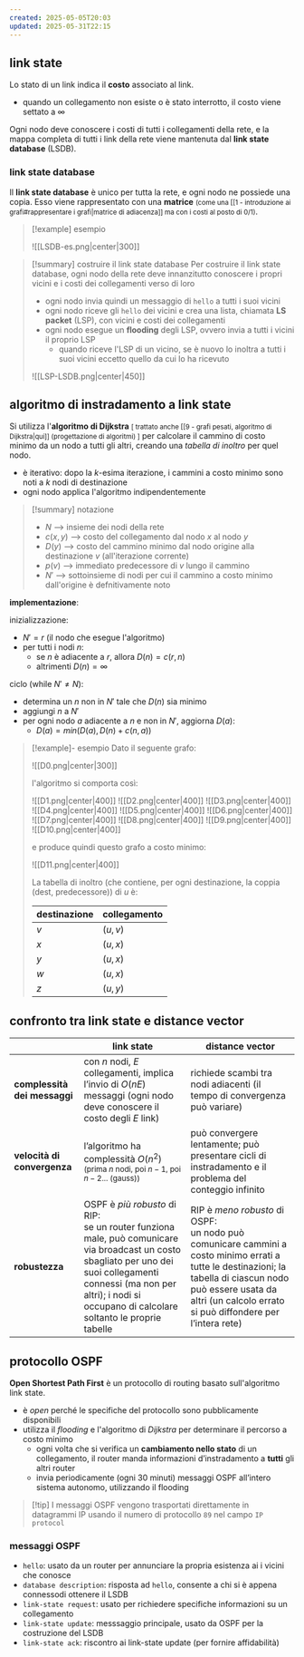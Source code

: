 ```yaml
---
created: 2025-05-05T20:03
updated: 2025-05-31T22:15
---
```

## link state
Lo stato di un link indica il **costo** associato al link. 
- quando un collegamento non esiste o è stato interrotto, il costo viene settato a $\infty$
 
Ogni nodo deve conoscere i costi di tutti i collegamenti della rete, e la mappa completa di tutti i link della rete viene mantenuta dal **link state database** (LSDB).

### link state database
Il **link state database** è unico per tutta la rete, e ogni nodo ne possiede una copia. Esso viene rappresentato con una **matrice** <small>(come una [[1 - introduzione ai grafi#rappresentare i grafi|matrice di adiacenza]] ma con i costi al posto di 0/1)</small>.

>[!example] esempio 
>
>![[LSDB-es.png|center|300]]

>[!summary] costruire il link state database
> Per costruire il link state database, ogni nodo della rete deve innanzitutto conoscere i propri vicini e i costi dei collegamenti verso di loro
> - ogni nodo invia quindi un messaggio di `hello` a tutti i suoi vicini
> - ogni nodo riceve gli `hello` dei vicini e crea una lista, chiamata **LS packet** (LSP), con vicini e costi dei collegamenti 
> - ogni nodo esegue un **flooding** degli LSP, ovvero invia a tutti i vicini il proprio LSP
> 	- quando riceve l'LSP di un vicino, se è nuovo lo inoltra a tutti i suoi vicini eccetto quello da cui lo ha ricevuto
> 
> ![[LSP-LSDB.png|center|450]]


## algoritmo di instradamento a link state
Si utilizza l'**algoritmo di Dijkstra** <small>[ trattato anche [[9 - grafi pesati, algoritmo di Dijkstra|qui]] (progettazione di algoritmi) ]</small> per calcolare il cammino di costo minimo da un nodo a tutti gli altri, creando una *tabella di inoltro* per quel nodo.
- è iterativo: dopo la $k$-esima iterazione, i cammini a costo minimo sono noti a $k$ nodi di destinazione
- ogni nodo applica l'algoritmo indipendentemente

>[!summary] notazione
>- $N$ ⟶ insieme dei nodi della rete
>- $c(x,\,y)$ ⟶ costo del collegamento dal nodo $x$ al nodo $y$
>- $D(y)$ ⟶ costo del cammino minimo dal nodo origine alla destinazione $v$ (all'iterazione corrente)
>- $p(v)$ ⟶ immediato predecessore di $v$ lungo il cammino
>- $N'$ ⟶ sottoinsieme di nodi per cui il cammino a costo minimo dall'origine è defnitivamente noto

**implementazione**:

inizializzazione:
- $N' = {r}$ (il nodo che esegue l'algoritmo)
- per tutti i nodi $n$:
	- se $n$ è adiacente a $r$, allora $D(n) = c(r, n)$
	- altrimenti $D(n) = \infty$

ciclo (while $N'\neq N$):
- determina un $n$ non in $N'$ tale che $D(n)$ sia minimo
- aggiungi $n$ a $N'$
- per ogni nodo $a$ adiacente a $n$ e non in $N'$, aggiorna $D(a)$:
	- $D(a) = min(D(a), D(n) + c(n,a))$

>[!example]- esempio 
>Dato il seguente grafo:
>
>![[D0.png|center|300]]
>
>l'algoritmo si comporta così:
>
>![[D1.png|center|400]]
>![[D2.png|center|400]]
>![[D3.png|center|400]]
>![[D4.png|center|400]]
>![[D5.png|center|400]]
>![[D6.png|center|400]]
>![[D7.png|center|400]]
>![[D8.png|center|400]]
>![[D9.png|center|400]]
>![[D10.png|center|400]]
>
>e produce quindi questo grafo a costo minimo:
>
>![[D11.png|center|400]]
>
>La tabella di inoltro (che contiene, per ogni destinazione, la coppia $(\text{dest, predecessore})$) di $u$ è:
>
> | destinazione | collegamento |
> | ------------ | ------------ |
> | $v$          | $(u,v)$      |
> | $x$          | $(u,x)$      |
> | $y$          | $(u,x)$      |
> | $w$          | $(u,x)$      |
> | $z$          | $(u,y)$      |
> 

## confronto tra link state e distance vector


|                              | **link state**                                                                                                                                                                                                                     | **distance vector**                                                                                                                                                                                                         |
| ---------------------------- | ---------------------------------------------------------------------------------------------------------------------------------------------------------------------------------------------------------------------------------- | --------------------------------------------------------------------------------------------------------------------------------------------------------------------------------------------------------------------------- |
| **complessità dei messaggi** | con $n$ nodi, $E$ collegamenti, implica l’invio di $O(nE)$ messaggi (ogni nodo deve conoscere il costo degli $E$ link)                                                                                                             | richiede scambi tra nodi adiacenti (il tempo di convergenza può variare)                                                                                                                                                    |
| **velocità di convergenza**  | l’algoritmo ha complessità $O(n^2)$ <small>(prima $n$ nodi, poi $n-1$, poi $n-2$... (gauss))</small>                                                                                                                               | può convergere lentamente; può presentare cicli di instradamento e il problema del conteggio infinito                                                                                                                       |
| **robustezza**               | OSPF è *più robusto* di RIP:<br>se un router funziona male, può comunicare via broadcast un costo sbagliato per uno dei suoi collegamenti connessi (ma non per altri); i nodi si occupano di calcolare soltanto le proprie tabelle | RIP è *meno robusto* di OSPF:<br>un nodo può comunicare cammini a costo minimo errati a tutte le destinazioni; la tabella di ciascun nodo può essere usata da altri (un calcolo errato si può diffondere per l’intera rete) |
## protocollo OSPF
 **Open Shortest Path First** è un protocollo di routing basato sull'algoritmo link state.
 - è *open* perché le specifiche del protocollo sono pubblicamente disponibili
 - utilizza il *flooding* e l'algoritmo di *Dijkstra* per determinare il percorso a costo minimo
	 - ogni volta che si verifica un **cambiamento nello stato** di un collegamento, il router manda informazioni d’instradamento a **tutti** gli altri router
	 - invia periodicamente (ogni 30 minuti) messaggi OSPF all’intero sistema autonomo, utilizzando il flooding

>[!tip] I messaggi OSPF vengono trasportati direttamente in datagrammi IP usando il numero di protocollo `89` nel campo `IP protocol`

### messaggi OSPF
- `hello`: usato da un router per annunciare la propria esistenza ai i vicini che conosce
- `database description`: risposta ad `hello`, consente a chi si è appena connessodi ottenere il LSDB 
- `link-state request`: usato per richiedere specifiche informazioni su un collegamento
- `link-state update`: messsaggio principale, usato da OSPF per la costruzione del LSDB
- `link-state ack`: riscontro ai link-state update (per fornire affidabilità)